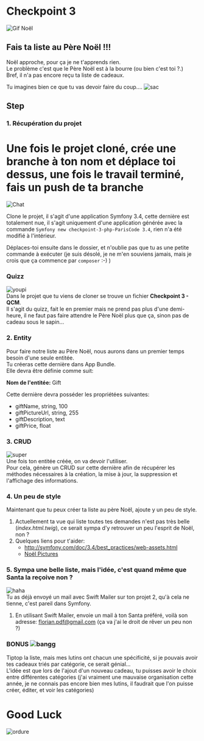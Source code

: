 # Checkpoint 3

![Gif Noël](http://www.informatiquegifs.com/gifs/images/noel/88.gif)

## Fais ta liste au Père Noël !!!

Noël approche, pour ça je ne t'apprends rien.  
Le problème c'est que le Père Noël est à la bourre (ou bien c'est toi ?.)  
Bref, il n'a pas encore reçu ta liste de cadeaux.  

Tu imagines bien ce que tu vas devoir faire du coup....
![sac](https://media.giphy.com/media/K90ckojkohXfW/giphy.gif)  
## Step

### 1. Récupération du projet
# Une fois le projet cloné, crée une branche à ton nom et déplace toi dessus, une fois le travail terminé, fais un push de ta branche

![Chat](https://media.giphy.com/media/3AJIqhQmHBEcM/giphy.gif)  

Clone le projet, il s'agit d'une application Symfony 3.4, cette dernière est totalement nue, il s'agit uniquement d'une application générée avec la commande ```Symfony new checkpoint-3-php-ParisCode 3.4```, rien n'a été modifié à l'intérieur.  

Déplaces-toi ensuite dans le dossier, et n'oublie pas que tu as une petite commande à exécuter (je suis désolé, je ne m'en souviens jamais, mais je crois que ça commence par `composer` :-) )

### Quizz
![youpi](https://media.giphy.com/media/5xtDaryAMLjvAyN4eiY/giphy.gif)  
Dans le projet que tu viens de cloner se trouve un fichier **Checkpoint 3 - QCM**.  
Il s'agit du quizz, fait le en premier mais ne prend pas plus d'une demi-heure, il ne faut pas faire attendre le Père Noël plus que ça, sinon pas de cadeau sous le sapin...

### 2. Entity
Pour faire notre liste au Père Noël, nous aurons dans un premier temps besoin d'une seule entitée.  
Tu créeras cette dernière dans App Bundle.  
Elle devra être définie comme suit:  

**Nom de l'entitée:** Gift  

Cette dernière devra posséder les propriétées suivantes:
- giftName, string, 100
- giftPictureUrl, string, 255
- giftDescription, text
- giftPrice, float

### 3. CRUD
![super](https://media.giphy.com/media/3o6ZtpBTZZ6AaKHXwc/giphy.gif)  
Une fois ton entitée créée, on va devoir l'utiliser.  
Pour cela, génère un CRUD sur cette dernière afin de récupérer les méthodes nécessaires à la création, la mise à jour, la suppression et l'affichage des informations.  

### 4. Un peu de style
Maintenant que tu peux créer ta liste au père Noël, ajoute y un peu de style. 
1. Actuellement ta vue qui liste toutes tes demandes n'est pas très belle (*index.html.twig*), ce serait sympa d'y retrouver un peu l'esprit de Noël, non ?  
2. Quelques liens pour t'aider:
	- http://symfony.com/doc/3.4/best_practices/web-assets.html
	- [Noël Pictures](https://www.google.fr/search?q=noel&safe=active&client=firefox-b-ab&dcr=0&tbs=sur:fc&tbm=isch&source=lnt&sa=X&ved=0ahUKEwibl4SXrZvYAhVOEVAKHfb0AvUQpwUIHg&biw=1440&bih=720&dpr=1)

### 5. Sympa une belle liste, mais l'idée, c'est quand même que Santa la reçoive non ?
![haha](https://media.giphy.com/media/g4HNPdJHRX3O0/giphy.gif)  
Tu as déjà envoyé un mail avec Swift Mailer sur ton projet 2, qu'à cela ne tienne, c'est pareil dans Symfony.  
1. En utilisant Swift Mailer, envoie un mail à ton Santa préféré, voilà son adresse: florian.pdf@gmail.com (ça va j'ai le droit de rêver un peu non ?)

### BONUS ![bangg](https://media.giphy.com/media/dIMl2dLIzjDNK/giphy.gif)  
Tiptop la liste, mais mes lutins ont chacun une spécificité, si je pouvais avoir tes cadeaux triés par catégorie, ce serait génial...  
L'idée est que lors de l'ajout d'un nouveau cadeau, tu puisses avoir le choix entre différentes catégories (j'ai vraiment une mauvaise organisation cette année, je ne connais pas encore bien mes lutins, il faudrait que l'on puisse créer, éditer, et voir les catégories)

# Good Luck

![ordure](https://media.giphy.com/media/26tPfy3nxxcnhjlzq/giphy.gif)